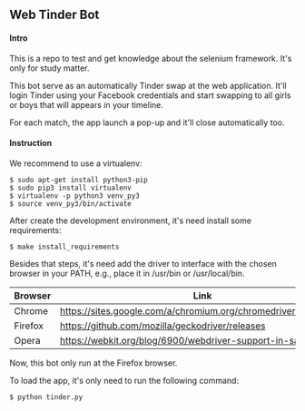 ## Web Tinder Bot

#### Intro
This is a repo to test and get knowledge about the selenium framework. It's only for study matter.


This bot serve as an automatically Tinder swap at the web application.
It'll login Tinder using your Facebook credentials and start swapping to all girls or boys that will appears in your timeline.

For each match, the app launch a pop-up and it'll close automatically too.

#### Instruction
We recommend to use a virtualenv:
```
$ sudo apt-get install python3-pip
$ sudo pip3 install virtualenv
$ virtualenv -p python3 venv_py3
$ source venv_py3/bin/activate
```

After create the development environment, it's need install some requirements:
```
$ make install_requirements
```

Besides that steps, it's need add the driver to interface with the chosen browser in your PATH, e.g., place it in /usr/bin or /usr/local/bin.

| Browser | Link |
| --- | --- |
| Chrome | https://sites.google.com/a/chromium.org/chromedriver/downloads |
| Firefox | https://github.com/mozilla/geckodriver/releases |
| Opera | https://webkit.org/blog/6900/webdriver-support-in-safari-10/ |

Now, this bot only run at the Firefox browser.

To load the app, it's only need to run the following command:
```
$ python tinder.py
```
